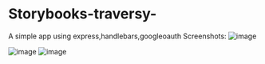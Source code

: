 # Storybooks-traversy-
A simple app using express,handlebars,googleoauth
Screenshots:
![image](https://user-images.githubusercontent.com/50957556/161984428-3629264c-58d0-4da3-9075-8e4acb6df361.png)

![image](https://user-images.githubusercontent.com/50957556/161984269-150da43c-cc3c-4b05-bdd4-37ea9001df47.png)
![image](https://user-images.githubusercontent.com/50957556/161984594-6a6fbff1-d1be-4522-84df-c2645c00b7bd.png)

